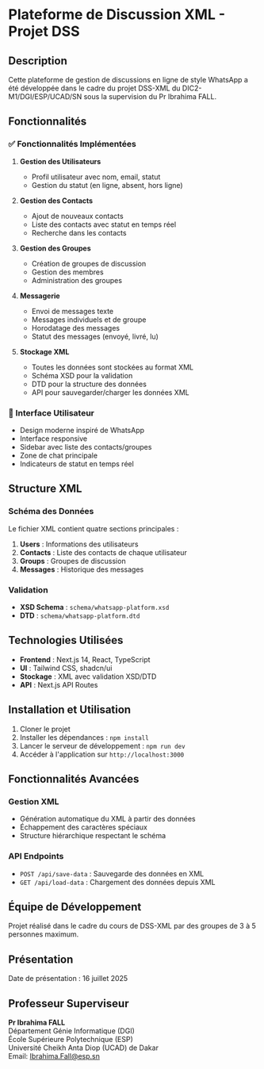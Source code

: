 # Plateforme de Discussion XML - Projet DSS

## Description

Cette plateforme de gestion de discussions en ligne de style WhatsApp a été développée dans le cadre du projet DSS-XML du DIC2-M1/DGI/ESP/UCAD/SN sous la supervision du Pr Ibrahima FALL.

## Fonctionnalités

### ✅ Fonctionnalités Implémentées

1. **Gestion des Utilisateurs**
   - Profil utilisateur avec nom, email, statut
   - Gestion du statut (en ligne, absent, hors ligne)

2. **Gestion des Contacts**
   - Ajout de nouveaux contacts
   - Liste des contacts avec statut en temps réel
   - Recherche dans les contacts

3. **Gestion des Groupes**
   - Création de groupes de discussion
   - Gestion des membres
   - Administration des groupes

4. **Messagerie**
   - Envoi de messages texte
   - Messages individuels et de groupe
   - Horodatage des messages
   - Statut des messages (envoyé, livré, lu)

5. **Stockage XML**
   - Toutes les données sont stockées au format XML
   - Schéma XSD pour la validation
   - DTD pour la structure des données
   - API pour sauvegarder/charger les données XML

### 🎨 Interface Utilisateur

- Design moderne inspiré de WhatsApp
- Interface responsive
- Sidebar avec liste des contacts/groupes
- Zone de chat principale
- Indicateurs de statut en temps réel

## Structure XML

### Schéma des Données

Le fichier XML contient quatre sections principales :

1. **Users** : Informations des utilisateurs
2. **Contacts** : Liste des contacts de chaque utilisateur
3. **Groups** : Groupes de discussion
4. **Messages** : Historique des messages

### Validation

- **XSD Schema** : `schema/whatsapp-platform.xsd`
- **DTD** : `schema/whatsapp-platform.dtd`

## Technologies Utilisées

- **Frontend** : Next.js 14, React, TypeScript
- **UI** : Tailwind CSS, shadcn/ui
- **Stockage** : XML avec validation XSD/DTD
- **API** : Next.js API Routes

## Installation et Utilisation

1. Cloner le projet
2. Installer les dépendances : `npm install`
3. Lancer le serveur de développement : `npm run dev`
4. Accéder à l'application sur `http://localhost:3000`

## Fonctionnalités Avancées

### Gestion XML
- Génération automatique du XML à partir des données
- Échappement des caractères spéciaux
- Structure hiérarchique respectant le schéma

### API Endpoints
- `POST /api/save-data` : Sauvegarde des données en XML
- `GET /api/load-data` : Chargement des données depuis XML

## Équipe de Développement

Projet réalisé dans le cadre du cours de DSS-XML par des groupes de 3 à 5 personnes maximum.

## Présentation

Date de présentation : 16 juillet 2025

## Professeur Superviseur

**Pr Ibrahima FALL**  
Département Génie Informatique (DGI)  
École Supérieure Polytechnique (ESP)  
Université Cheikh Anta Diop (UCAD) de Dakar  
Email: Ibrahima.Fall@esp.sn
